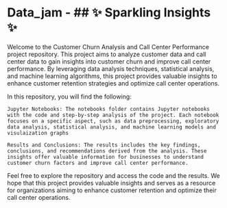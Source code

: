 # Data_jam - ## ✨ Sparkling Insights ✨

Welcome to the Customer Churn Analysis and Call Center Performance project repository. This project aims to analyze customer data and call center data to gain insights into customer churn and improve call center performance. By leveraging data analysis techniques, statistical analysis, and machine learning algorithms, this project provides valuable insights to enhance customer retention strategies and optimize call center operations.

In this repository, you will find the following:

    Jupyter Notebooks: The notebooks folder contains Jupyter notebooks with the code and step-by-step analysis of the project. Each notebook focuses on a specific aspect, such as data preprocessing, exploratory data analysis, statistical analysis, and machine learning models and visulaization graphs

    Results and Conclusions: The results includes the key findings, conclusions, and recommendations derived from the analysis. These insights offer valuable information for businesses to understand customer churn factors and improve call center performance.

Feel free to explore the repository and access the code and the results. We hope that this project provides valuable insights and serves as a resource for organizations aiming to enhance customer retention and optimize their call center operations.
